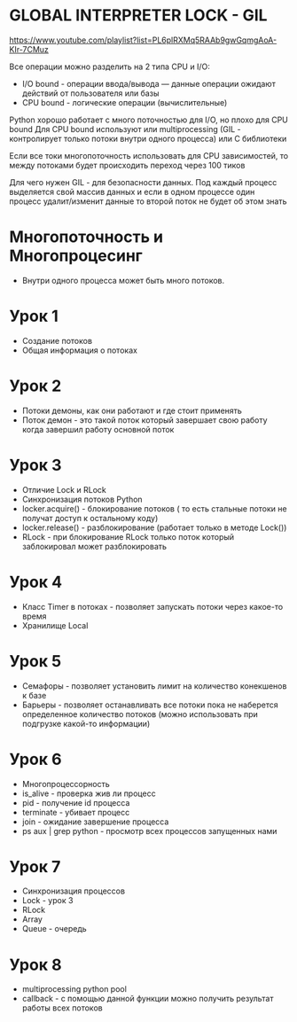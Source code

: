 # GLOBAL INTERPRETER LOCK - GIL
https://www.youtube.com/playlist?list=PL6plRXMq5RAAb9gwGqmgAoA-KIr-7CMuz

Все операции можно разделить на 2 типа CPU и I/O:
- I/O bound - операции ввода/вывода — данные операции ожидают действий от пользователя или базы
- CPU bound - логические операции (вычислительные)

Python хорошо работает с много поточностью для I/O, но плохо для CPU bound
Для CPU bound используют или multiprocessing (GIL - контролирует только потоки внутри одного процесса) или C библиотеки

Если все токи многопоточность использовать для CPU зависимостей, то между потоками будет происходить переход через 100 тиков

Для чего нужен GIL - для безопасности данных. Под каждый процесс выделяется свой массив данных и если в одном процессе один процесс удалит/изменит данные то второй поток не будет об этом знать

# Многопоточность и Многопроцесинг 

- Внутри одного процесса может быть много потоков. 

# Урок 1

- Создание потоков
- Общая информация о потоках

# Урок 2

- Потоки демоны, как они работают и где стоит применять
- Поток демон - это такой поток который завершает свою работу когда завершил работу основной поток

# Урок 3

- Отличие Lock и RLock
- Синхронизация потоков Python
- locker.acquire() - блокирование потоков ( то есть стальные потоки не получат доступ к остальному коду)
- locker.release() - разблокирование (работает только в методе Lock())
- RLock - при блокирование RLock только поток который заблокировал может разблокировать

# Урок 4

- Класс Timer в потоках - позволяет запускать потоки через какое-то время
- Хранилище Local

# Урок 5

- Семафоры - позволяет установить лимит на количество конекшенов к базе
- Барьеры - позволяет останавливать все потоки пока не наберется определенное количество потоков 
  (можно использовать при подгрузке какой-то информации)
  
# Урок 6

- Многопроцессорность
- is_alive - проверка жив ли процесс
- pid - получение id процесса
- terminate - убивает процесс
- join - ожидание завершение процесса
- ps aux | grep python - просмотр всех процессов запущенных нами

# Урок 7

- Синхронизация процессов
- Lock - урок 3
- RLock
- Array
- Queue - очередь

# Урок 8

- multiprocessing python pool
- callback - с помощью данной функции можно получить результат работы всех потоков
